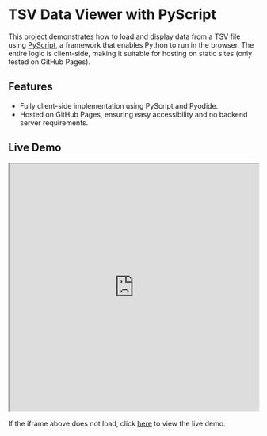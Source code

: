 # TSV Data Viewer with PyScript

This project demonstrates how to load and display data from a TSV file using [PyScript](https://pyscript.net/), a framework that enables Python to run in the browser. The entire logic is client-side, making it suitable for hosting on static sites (only tested on GitHub Pages).

## Features
- Fully client-side implementation using PyScript and Pyodide.
- Hosted on GitHub Pages, ensuring easy accessibility and no backend server requirements.

## Live Demo

<iframe src="https://shalinir8.github.io/movie-recommendation-1/" width="100%" height="500"></iframe>

If the iframe above does not load, click [here](https://<username>.github.io/<repository-name>/) to view the live demo.
